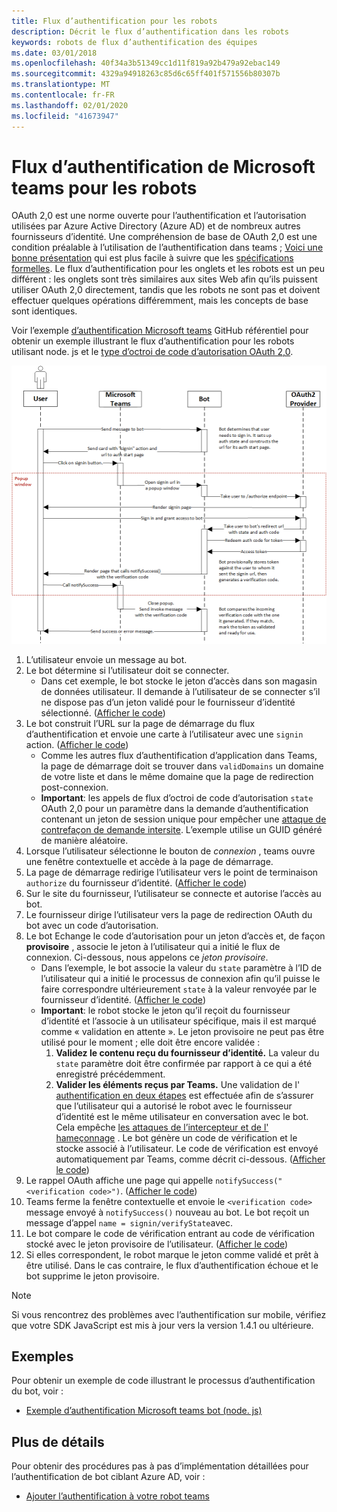 ```yaml
---
title: Flux d’authentification pour les robots
description: Décrit le flux d’authentification dans les robots
keywords: robots de flux d’authentification des équipes
ms.date: 03/01/2018
ms.openlocfilehash: 40f34a3b51349cc1d11f819a92b479a92ebac149
ms.sourcegitcommit: 4329a94918263c85d6c65ff401f571556b80307b
ms.translationtype: MT
ms.contentlocale: fr-FR
ms.lasthandoff: 02/01/2020
ms.locfileid: "41673947"
---
```

# <a name="microsoft-teams-authentication-flow-for-bots"></a>Flux d’authentification de Microsoft teams pour les robots

OAuth 2,0 est une norme ouverte pour l’authentification et l’autorisation utilisées par Azure Active Directory (Azure AD) et de nombreux autres fournisseurs d’identité. Une compréhension de base de OAuth 2,0 est une condition préalable à l’utilisation de l’authentification dans teams ; [Voici une bonne présentation](https://aaronparecki.com/oauth-2-simplified/) qui est plus facile à suivre que les [spécifications formelles](https://oauth.net/2/). Le flux d’authentification pour les onglets et les robots est un peu différent : les onglets sont très similaires aux sites Web afin qu’ils puissent utiliser OAuth 2,0 directement, tandis que les robots ne sont pas et doivent effectuer quelques opérations différemment, mais les concepts de base sont identiques.

Voir l’exemple [d’authentification Microsoft teams](https://github.com/OfficeDev/microsoft-teams-sample-auth-node) GitHub référentiel pour obtenir un exemple illustrant le flux d’authentification pour les robots utilisant node. js et le [type d’octroi de code d’autorisation OAuth 2,0](https://oauth.net/2/grant-types/authorization-code/).

![Diagramme de séquence d’authentification de robot](../../../assets/images/authentication/bot_auth_sequence_diagram.png)

1. L’utilisateur envoie un message au bot.
2. Le bot détermine si l’utilisateur doit se connecter.
    * Dans cet exemple, le bot stocke le jeton d’accès dans son magasin de données utilisateur. Il demande à l’utilisateur de se connecter s’il ne dispose pas d’un jeton validé pour le fournisseur d’identité sélectionné. ([Afficher le code](https://github.com/OfficeDev/microsoft-teams-sample-auth-node/blob/469952a26d618dbf884a3be53c7d921cc580b1e2/src/utils/AuthenticationUtils.ts#L58-L76))
3. Le bot construit l’URL sur la page de démarrage du flux d’authentification et envoie une carte à l’utilisateur avec une `signin` action. ([Afficher le code](https://github.com/OfficeDev/microsoft-teams-sample-auth-node/blob/469952a26d618dbf884a3be53c7d921cc580b1e2/src/dialogs/BaseIdentityDialog.ts#L160-L190))
    * Comme les autres flux d’authentification d’application dans Teams, la page de démarrage doit se trouver dans `validDomains` un domaine de votre liste et dans le même domaine que la page de redirection post-connexion.
    * **Important**: les appels de flux d’octroi de code d’autorisation `state` OAuth 2,0 pour un paramètre dans la demande d’authentification contenant un jeton de session unique pour empêcher une [attaque de contrefaçon de demande intersite](https://en.wikipedia.org/wiki/Cross-site_request_forgery). L’exemple utilise un GUID généré de manière aléatoire.
4. Lorsque l’utilisateur sélectionne le bouton de *connexion* , teams ouvre une fenêtre contextuelle et accède à la page de démarrage.
5. La page de démarrage redirige l’utilisateur vers le point de terminaison `authorize` du fournisseur d’identité. ([Afficher le code](https://github.com/OfficeDev/microsoft-teams-sample-auth-node/blob/469952a26d618dbf884a3be53c7d921cc580b1e2/public/html/auth-start.html#L51-L56))
6. Sur le site du fournisseur, l’utilisateur se connecte et autorise l’accès au bot.
7. Le fournisseur dirige l’utilisateur vers la page de redirection OAuth du bot avec un code d’autorisation.
8. Le bot Echange le code d’autorisation pour un jeton d’accès et, de façon **provisoire** , associe le jeton à l’utilisateur qui a initié le flux de connexion. Ci-dessous, nous appelons ce *jeton provisoire*.
    * Dans l’exemple, le bot associe la valeur du `state` paramètre à l’ID de l’utilisateur qui a initié le processus de connexion afin qu’il puisse le faire correspondre ultérieurement `state` à la valeur renvoyée par le fournisseur d’identité. ([Afficher le code](https://github.com/OfficeDev/microsoft-teams-sample-auth-node/blob/469952a26d618dbf884a3be53c7d921cc580b1e2/src/AuthBot.ts#L70-L99))
    * **Important**: le robot stocke le jeton qu’il reçoit du fournisseur d’identité et l’associe à un utilisateur spécifique, mais il est marqué comme « validation en attente ». Le jeton provisoire ne peut pas être utilisé pour le moment ; elle doit être encore validée :
      1. **Validez le contenu reçu du fournisseur d’identité.** La valeur du `state` paramètre doit être confirmée par rapport à ce qui a été enregistré précédemment. 
      1. **Valider les éléments reçus par Teams.** Une validation de l' [authentification en deux étapes](https://en.wikipedia.org/wiki/Man-in-the-middle_attack) est effectuée afin de s’assurer que l’utilisateur qui a autorisé le robot avec le fournisseur d’identité est le même utilisateur en conversation avec le bot. Cela empêche [les attaques de l’intercepteur et de l'](https://en.wikipedia.org/wiki/Man-in-the-middle_attack) [hameçonnage](https://en.wikipedia.org/wiki/Phishing) . Le bot génère un code de vérification et le stocke associé à l’utilisateur. Le code de vérification est envoyé automatiquement par Teams, comme décrit ci-dessous. ([Afficher le code](https://github.com/OfficeDev/microsoft-teams-sample-auth-node/blob/469952a26d618dbf884a3be53c7d921cc580b1e2/src/AuthBot.ts#L100-L113))
9. Le rappel OAuth affiche une page qui appelle `notifySuccess("<verification code>")`. ([Afficher le code](https://github.com/OfficeDev/microsoft-teams-sample-auth-node/blob/master/src/views/oauth-callback-success.hbs))
10. Teams ferme la fenêtre contextuelle et envoie le `<verification code>` message envoyé à `notifySuccess()` nouveau au bot. Le bot reçoit un [](/bot-framework/dotnet/bot-builder-dotnet-activities#invoke) message d’appel `name = signin/verifyState`avec.
11. Le bot compare le code de vérification entrant au code de vérification stocké avec le jeton provisoire de l’utilisateur. ([Afficher le code](https://github.com/OfficeDev/microsoft-teams-sample-auth-node/blob/469952a26d618dbf884a3be53c7d921cc580b1e2/src/dialogs/BaseIdentityDialog.ts#L127-L140))
12. Si elles correspondent, le robot marque le jeton comme validé et prêt à être utilisé. Dans le cas contraire, le flux d’authentification échoue et le bot supprime le jeton provisoire.

> [!NOTE]
> Si vous rencontrez des problèmes avec l’authentification sur mobile, vérifiez que votre SDK JavaScript est mis à jour vers la version 1.4.1 ou ultérieure.

## <a name="samples"></a>Exemples

Pour obtenir un exemple de code illustrant le processus d’authentification du bot, voir :

* [Exemple d’authentification Microsoft teams bot (node. js)](https://github.com/OfficeDev/microsoft-teams-sample-auth-node)

## <a name="more-details"></a>Plus de détails

Pour obtenir des procédures pas à pas d’implémentation détaillées pour l’authentification de bot ciblant Azure AD, voir :

* [Ajouter l’authentification à votre robot teams](add-authentication.md)
